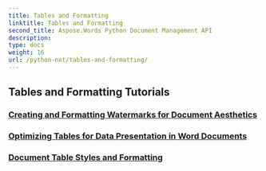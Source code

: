 ```yaml
---
title: Tables and Formatting
linktitle: Tables and Formatting
second_title: Aspose.Words Python Document Management API
description: 
type: docs
weight: 16
url: /python-net/tables-and-formatting/
---
```


## Tables and Formatting Tutorials
### [Creating and Formatting Watermarks for Document Aesthetics](./manage-document-watermarks/)
### [Optimizing Tables for Data Presentation in Word Documents](./document-tables/)
### [Document Table Styles and Formatting](./document-table-styles-formatting/)